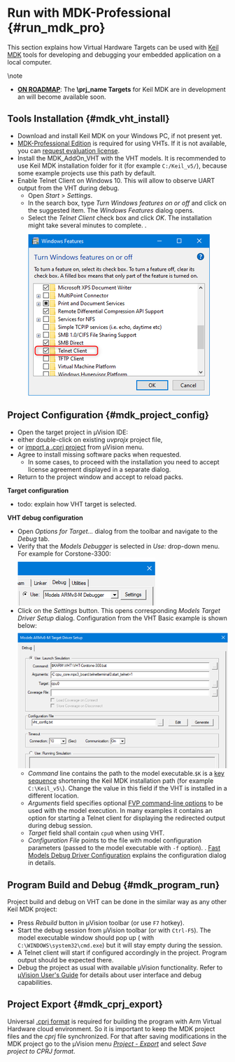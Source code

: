 # Run with MDK-Professional {#run_mdk_pro}

This section explains how Virtual Hardware Targets can be used with [Keil MDK](https://developer.arm.com/tools-and-software/embedded/keil-mdk) tools for developing and debugging your embedded application on a local computer.

\note
  - [**ON ROADMAP**](../../overview/html/index.html#Roadmap): The **\prj_name Targets** for Keil MDK are in development an will become available soon.

## Tools Installation {#mdk_vht_install}

 - Download and install Keil MDK on your Windows PC, if not present yet.
 - [MDK-Professional Edition](https://developer.arm.com/tools-and-software/embedded/keil-mdk/buy) is required for using VHTs. If it is not available, you can [request evaluation license](https://www.keil.com/support/man/docs/license/license_eval.htm).
 - Install the MDK_AddOn_VHT with the VHT models. It is recommended to use Keil MDK installation folder for it (for example `C:/Keil_v5/`), because some example projects use this path by default.
 - Enable Telnet Client on Windows 10. This will allow to observe UART output from the VHT during debug.
   - Open _Start_ > _Settings_.
   - In the search box, type _Turn Windows features on or off_ and click on the suggested item. The _Windows Features_ dialog opens.
   - Select the _Telnet Client_ check box and click _OK_. The installation might take several minutes to
complete.
   .
   ![Enable Windows Telnet Client](images/windows_telnet_enable.png)

## Project Configuration {#mdk_project_config}

 - Open the target project in µVision IDE:
  - either double-click on existing *uvprojx* project file,
  - or [import a .cprj project](https://www.keil.com/support/man/docs/uv4/uv4_ui_import.htm) from µVision menu.
 - Agree to install missing software packs when requested.
   - In some cases, to proceed with the installation you need to accept license agreement displayed in a separate dialog.
 - Return to the project window and accept to reload packs.

**Target configuration**
 - todo: explain how VHT target is selected.

**VHT debug configuration**
 - Open _Options for Target..._ dialog from the toolbar and navigate to the  _Debug_ tab.
 - Verify that the _Models Debugger_ is selected in _Use:_ drop-down menu. For example for Corstone-3300:<br>
   ![Models ARMv8-M Debugger](images/uv4_model_debug.png)
 - Click on the _Settings_ button. This opens corresponding _Models Target Driver Setup_ dialog. Configuration from the VHT Basic example is shown below:
    ![VHT model configuration in VHT Basic example](images/vht_uv4_setup_basic.png)
    - _Command_ line contains the path to the model executable.`$K` is a [key sequence](https://www.keil.com/support/man/docs/uv4/uv4_ut_keysequence.htm) shortening the Keil MDK installation path (for example `C:\Keil_v5\`). Change the value in this field if the VHT is installed in a different location.
    - _Arguments_ field specifies optional [FVP command-line options](https://developer.arm.com/documentation/100966/1116/Getting-Started-with-Fixed-Virtual-Platforms/FVP-command-line-options) to be used with the model execution. In many examples it contains an option for starting a Telnet client for displaying the redirected output during debug session.
    - _Target_ field shall contain `cpu0` when using VHT.
    - _Configuration File_ points to the file with model configuration parameters (passed to the model executable with `-f` option).
    .
  [Fast Models Debug Driver Configuration](https://www.keil.com/support/man/docs/fstmdls/fstmdls_debug_cfg.htm) explains the configuration dialog in details.

## Program Build and Debug {#mdk_program_run}

Project build and debug on VHT can be done in the similar way as any other Keil MDK project:

 - Press _Rebuild_ button in µVision toolbar (or use `F7` hotkey).
 - Start the debug session from µVision toolbar (or with `Ctrl-F5`). The model executable window should pop up ( with `C:\WINDOWS\system32\cmd.exe`) but it will stay empty during the session.
 - A Telnet client will start if configured accordingly in the project. Program output should be expected there.
 - Debug the project as usual with available µVision functionality. Refer to [µVision User's Guide](https://www.keil.com/support/man/docs/uv4/) for details about user interface and debug capabilities.

## Project Export {#mdk_cprj_export}

Universal [.cprj format](https://arm-software.github.io/CMSIS_5/Build/html/cprjFormat_pg.html) is required for building the program with Arm Virtual Hardware cloud environment. So it is important to keep the MDK project files and the _cprj_ file synchronized. For that after saving modifications in the MDK project go to the µVision menu [_Project_ - _Export_](https://www.keil.com/support/man/docs/uv4/uv4_ui_export.htm) and select _Save project to CPRJ format_.
